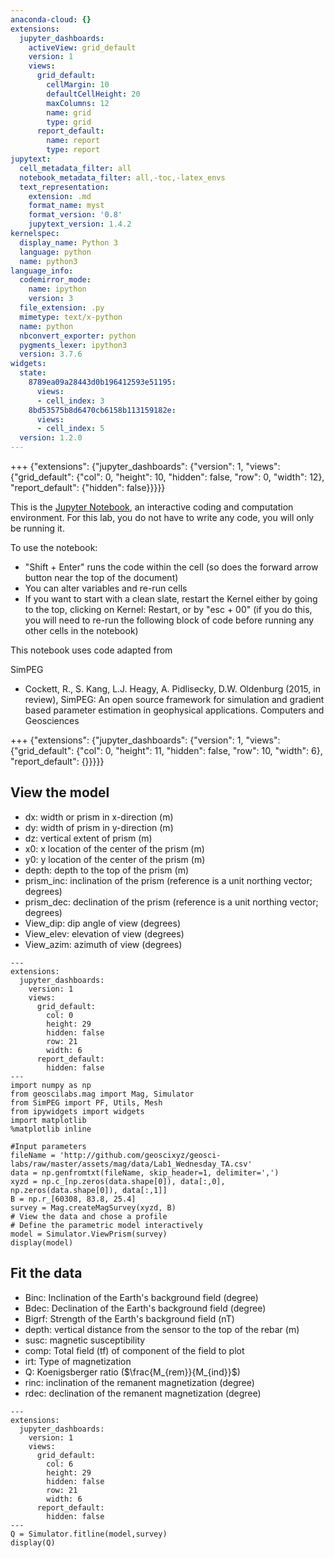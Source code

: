 ```yaml
---
anaconda-cloud: {}
extensions:
  jupyter_dashboards:
    activeView: grid_default
    version: 1
    views:
      grid_default:
        cellMargin: 10
        defaultCellHeight: 20
        maxColumns: 12
        name: grid
        type: grid
      report_default:
        name: report
        type: report
jupytext:
  cell_metadata_filter: all
  notebook_metadata_filter: all,-toc,-latex_envs
  text_representation:
    extension: .md
    format_name: myst
    format_version: '0.8'
    jupytext_version: 1.4.2
kernelspec:
  display_name: Python 3
  language: python
  name: python3
language_info:
  codemirror_mode:
    name: ipython
    version: 3
  file_extension: .py
  mimetype: text/x-python
  name: python
  nbconvert_exporter: python
  pygments_lexer: ipython3
  version: 3.7.6
widgets:
  state:
    8789ea09a28443d0b196412593e51195:
      views:
      - cell_index: 3
    8bd53575b8d6470cb6158b113159182e:
      views:
      - cell_index: 5
  version: 1.2.0
---
```


+++ {"extensions": {"jupyter_dashboards": {"version": 1, "views": {"grid_default": {"col": 0, "height": 10, "hidden": false, "row": 0, "width": 12}, "report_default": {"hidden": false}}}}}

This is the <a href="https://jupyter.org/">Jupyter Notebook</a>, an interactive coding and computation environment. For this lab, you do not have to write any code, you will only be running it. 

To use the notebook:
- "Shift + Enter" runs the code within the cell (so does the forward arrow button near the top of the document)
- You can alter variables and re-run cells
- If you want to start with a clean slate, restart the Kernel either by going to the top, clicking on Kernel: Restart, or by "esc + 00" (if you do this, you will need to re-run the following block of code before running any other cells in the notebook) 

This notebook uses code adapted from 

SimPEG
- Cockett, R., S. Kang, L.J. Heagy, A. Pidlisecky, D.W. Oldenburg (2015, in review), SimPEG: An open source framework for simulation and gradient based parameter estimation in geophysical applications. Computers and Geosciences

+++ {"extensions": {"jupyter_dashboards": {"version": 1, "views": {"grid_default": {"col": 0, "height": 11, "hidden": false, "row": 10, "width": 6}, "report_default": {}}}}}

## View the model

- dx: width or prism in x-direction (m)
- dy: width of prism in y-direction (m)
- dz: vertical extent of prism (m)
- x0: x location of the center of the prism (m)
- y0: y location of the center of the prism (m)
- depth: depth to the top of the prism (m)
- prism_inc: inclination of the prism (reference is a unit northing vector; degrees)
- prism_dec: declination of the prism (reference is a unit northing vector; degrees)
- View_dip: dip angle of view (degrees)
- View_elev: elevation of view (degrees)
- View_azim: azimuth of view (degrees)

```{code-cell} ipython3
---
extensions:
  jupyter_dashboards:
    version: 1
    views:
      grid_default:
        col: 0
        height: 29
        hidden: false
        row: 21
        width: 6
      report_default:
        hidden: false
---
import numpy as np
from geoscilabs.mag import Mag, Simulator
from SimPEG import PF, Utils, Mesh
from ipywidgets import widgets
import matplotlib
%matplotlib inline
```

```{code-cell} ipython3
#Input parameters
fileName = 'http://github.com/geoscixyz/geosci-labs/raw/master/assets/mag/data/Lab1_Wednesday_TA.csv'
data = np.genfromtxt(fileName, skip_header=1, delimiter=',')
xyzd = np.c_[np.zeros(data.shape[0]), data[:,0], np.zeros(data.shape[0]), data[:,1]]
B = np.r_[60308, 83.8, 25.4]
survey = Mag.createMagSurvey(xyzd, B)
# View the data and chose a profile
# Define the parametric model interactively
model = Simulator.ViewPrism(survey)
display(model)
```

## Fit the data
- Binc: Inclination of the Earth's background field (degree)
- Bdec: Declination of the Earth's background field (degree)
- Bigrf: Strength of the Earth's background field (nT) 
- depth: vertical distance from the sensor to the top of the rebar (m)
- susc: magnetic susceptibility
- comp: Total field (tf) of component of the field to plot
- irt: Type of magnetization 
- Q: Koenigsberger ratio ($\frac{M_{rem}}{M_{ind}}$)
- rinc: inclination of the remanent magnetization (degree)
- rdec: declination of the remanent magnetization (degree)

```{code-cell} ipython3
---
extensions:
  jupyter_dashboards:
    version: 1
    views:
      grid_default:
        col: 6
        height: 29
        hidden: false
        row: 21
        width: 6
      report_default:
        hidden: false
---
Q = Simulator.fitline(model,survey)
display(Q)
```

```{code-cell} ipython3

```

```{code-cell} ipython3

```
